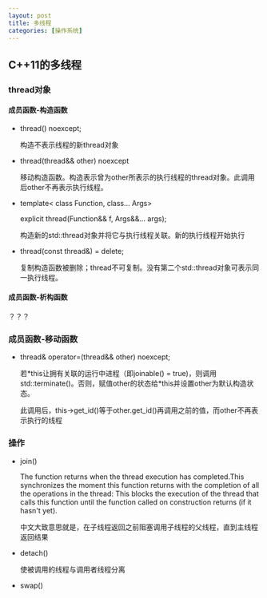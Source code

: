 ```yaml
---
layout: post
title: 多线程
categories: [操作系统]
---
```


## C++11的多线程

### thread对象

#### 成员函数-构造函数

* thread() noexcept;

	构造不表示线程的新thread对象

* thread(thread&& other) noexcept

	移动构造函数。构造表示曾为other所表示的执行线程的thread对象。此调用后other不再表示执行线程。

* template< class Function, class... Args>

	explicit thread(Function&& f, Args&&... args);

	构造新的std::thread对象并将它与执行线程关联。新的执行线程开始执行

* thread(const thread&) = delete;

	复制构造函数被删除；thread不可复制。没有第二个std::thread对象可表示同一执行线程。

#### 成员函数-析构函数

？？？

### 成员函数-移动函数

* thread& operator=(thread&& other) noexcept;

	若\*this让拥有关联的运行中进程（即joinable() = true)，则调用std::terminate()。否则，赋值other的状态给\*this并设置other为默认构造状态。

	此调用后，this->get_id()等于other.get_id()再调用之前的值，而other不再表示执行的线程

### 操作

* join()

	The function returns when the thread execution has completed.This synchronizes the moment this function returns with the completion of all the operations in the thread: This blocks the execution of the thread that calls this function until the function called on construction returns (if it hasn't yet).

	中文大致意思就是，在子线程返回之前阻塞调用子线程的父线程，直到主线程返回结果

* detach()

	使被调用的线程与调用者线程分离

* swap()